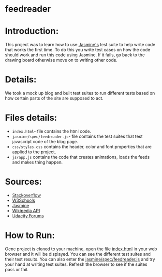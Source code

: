 # feedreader

# Introduction:

This project was to learn how to use [Jasmine's](https://jasmine.github.io/2.0/introduction.html#section-Asynchronous_Support) test suite to help write code that works the first time.  To do this you write test cases on how the code should work and run this code using Jasmine.  If it fails, go back to the drawing board otherwise move on to writing other code.

# Details:

We took a mock up blog and built test suites to run different tests based on how certain parts of the site are supposed to act.  

# Files details:

- `index.html`- file contains the html code.
- `jasmine/spec/feedreader.js`- file contains the test suites that test javascript code of the blog page.
- `css/styles.css` contains the header, color and font properties that are applied to the project.
- `js/app.js` contains the code that creates animations, loads the feeds and makes thing happen.

# Sources:

* [Stackoverflow](https://stackoverflow.com/)
* [W3Schools](https://www.w3schools.com/)
* [Jasmine](https://jasmine.github.io/2.0/introduction.html#section-Asynchronous_Support)
* [Wikipedia API](https://en.wikipedia.org/wiki/List_of_news_media_APIs)
* [Udacity Forums](https://discussions.udacity.com/c/nd001-front-end-broadcast)

# How to Run:

Ocne project is cloned to your machine, open the file [index.html](index.html) in your web browser and it
will be displayed.  You can see the different test suites and their test results.  You can also enter the [jasmine/spec/feedreader.js](jasmine/spec/feedreader.js) and try your hand at writing test suites.  Refresh the browser to see if the suites pass or fail.
